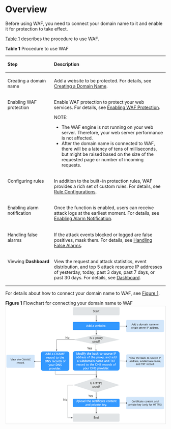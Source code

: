 # Overview<a name="waf_01_0071"></a>

Before using WAF, you need to  connect your domain name  to it and enable it for protection to take effect.

[Table 1](#table186068221358)  describes the procedure to use WAF.

**Table  1**  Procedure to use WAF

<a name="table186068221358"></a>
<table><thead align="left"><tr id="row760782211359"><th class="cellrowborder" valign="top" width="28.99%" id="mcps1.2.3.1.1"><p id="p560712263512"><a name="p560712263512"></a><a name="p560712263512"></a>Step</p>
</th>
<th class="cellrowborder" valign="top" width="71.00999999999999%" id="mcps1.2.3.1.2"><p id="p196074222353"><a name="p196074222353"></a><a name="p196074222353"></a>Description</p>
</th>
</tr>
</thead>
<tbody><tr id="row16607422173517"><td class="cellrowborder" valign="top" width="28.99%" headers="mcps1.2.3.1.1 "><p id="p14746935173916"><a name="p14746935173916"></a><a name="p14746935173916"></a>Creating a domain name</p>
</td>
<td class="cellrowborder" valign="top" width="71.00999999999999%" headers="mcps1.2.3.1.2 "><p id="p6607162211352"><a name="p6607162211352"></a><a name="p6607162211352"></a>Add a website to be protected. For details, see <a href="creating-a-domain-name.md">Creating a Domain Name</a>.</p>
</td>
</tr>
<tr id="row460742212359"><td class="cellrowborder" valign="top" width="28.99%" headers="mcps1.2.3.1.1 "><p id="p260772263514"><a name="p260772263514"></a><a name="p260772263514"></a>Enabling WAF protection</p>
</td>
<td class="cellrowborder" valign="top" width="71.00999999999999%" headers="mcps1.2.3.1.2 "><p id="p6607202215355"><a name="p6607202215355"></a><a name="p6607202215355"></a>Enable WAF protection to protect your web services. For details, see <a href="enabling-waf-protection.md">Enabling WAF Protection</a>.</p>
<div class="note" id="note012284223119"><a name="note012284223119"></a><a name="note012284223119"></a><span class="notetitle"> NOTE: </span><div class="notebody"><a name="ul697716015340"></a><a name="ul697716015340"></a><ul id="ul697716015340"><li>The WAF engine is not running on your web server. Therefore, your web server performance is not affected.</li><li>After the domain name is connected to WAF, there will be a latency of tens of milliseconds, but might be raised based on the size of the requested page or number of incoming requests.</li></ul>
</div></div>
</td>
</tr>
<tr id="row1960762215351"><td class="cellrowborder" valign="top" width="28.99%" headers="mcps1.2.3.1.1 "><p id="p19607112220359"><a name="p19607112220359"></a><a name="p19607112220359"></a>Configuring rules</p>
</td>
<td class="cellrowborder" valign="top" width="71.00999999999999%" headers="mcps1.2.3.1.2 "><p id="p12607112215352"><a name="p12607112215352"></a><a name="p12607112215352"></a>In addition to the built-in protection rules, WAF provides a rich set of custom rules. For details, see <a href="rule-configurations.md">Rule Configurations</a>.</p>
</td>
</tr>
<tr id="row16914191884019"><td class="cellrowborder" valign="top" width="28.99%" headers="mcps1.2.3.1.1 "><p id="p209141418104019"><a name="p209141418104019"></a><a name="p209141418104019"></a>Enabling alarm notification</p>
</td>
<td class="cellrowborder" valign="top" width="71.00999999999999%" headers="mcps1.2.3.1.2 "><p id="p1491512181402"><a name="p1491512181402"></a><a name="p1491512181402"></a>Once the function is enabled, users can receive attack logs at the earliest moment. For details, see <a href="enabling-alarm-notification.md">Enabling Alarm Notification</a>.</p>
</td>
</tr>
<tr id="row758655211510"><td class="cellrowborder" valign="top" width="28.99%" headers="mcps1.2.3.1.1 "><p id="p0924629858"><a name="p0924629858"></a><a name="p0924629858"></a>Handling false alarms</p>
</td>
<td class="cellrowborder" valign="top" width="71.00999999999999%" headers="mcps1.2.3.1.2 "><p id="p1955314388418"><a name="p1955314388418"></a><a name="p1955314388418"></a>If the attack events blocked or logged are false positives, mask them. For details, see <a href="handling-false-alarms.md">Handling False Alarms</a>.</p>
</td>
</tr>
<tr id="row1999341519405"><td class="cellrowborder" valign="top" width="28.99%" headers="mcps1.2.3.1.1 "><p id="p299315156400"><a name="p299315156400"></a><a name="p299315156400"></a>Viewing <strong id="b1101678347"><a name="b1101678347"></a><a name="b1101678347"></a>Dashboard</strong></p>
</td>
<td class="cellrowborder" valign="top" width="71.00999999999999%" headers="mcps1.2.3.1.2 "><p id="p1199319156407"><a name="p1199319156407"></a><a name="p1199319156407"></a>View the request and attack statistics, event distribution, and top 5 attack resource IP addresses of yesterday, today, past 3 days, past 7 days, or past 30 days. For details, see <a href="dashboard.md">Dashboard</a>.</p>
</td>
</tr>
</tbody>
</table>

For details about how to connect your domain name to WAF, see  [Figure 1](#en-us_topic_0119807183_fig1251423693315).

**Figure  1**  Flowchart for connecting your domain name to WAF<a name="en-us_topic_0119807183_fig1251423693315"></a>  
![](figures/flowchart-for-connecting-your-domain-name-to-waf.png "flowchart-for-connecting-your-domain-name-to-waf")

